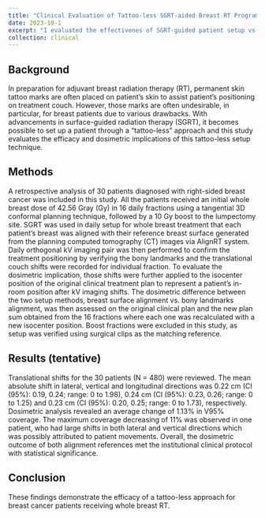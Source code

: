 ```yaml
---
title: "Clinical Evaluation of Tattoo-less SGRT-aided Breast RT Program"
date: 2023-10-1
excerpt: "I evaluated the effectivenes of SGRT-guided patient setup vs kV/MV imaging for 30 patients treated with the tattoo-less breast RT. The comaprison metrics utilized the dosimetrical evaluation over the entire treatmetn course by accounting for the patient shift in each fraction. It was statistically found that there is no difference between SGRT setup and the conventional setup. This project served our clinical guidance to completely remove daily kV verification. *Please click the tilte to know more about this project!*"
collection: clinical
---
```


## Background
In preparation for adjuvant breast radiation therapy (RT), permanent skin tattoo marks are often placed on patient’s skin to assist patient’s positioning on treatment couch. However, those marks are often undesirable, in particular, for breast patients due to various drawbacks. With advancements in surface-guided radiation therapy (SGRT), it becomes possible to set up a patient through a “tattoo-less” approach and this study evaluates the efficacy and dosimetric implications of this tattoo-less setup technique.  

## Methods
A retrospective analysis of 30 patients diagnosed with right-sided breast cancer was included in this study. All the patients received an initial whole breast dose of 42.56 Gray (Gy) in 16 daily fractions using a tangential 3D conformal planning technique, followed by a 10 Gy boost to the lumpectomy site. SGRT was used in daily setup for whole breast treatment that each patient’s breast was aligned with their reference breast surface generated from the planning computed tomography (CT) images via AlignRT system. Daily orthogonal kV imaging pair was then performed to confirm the treatment positioning by verifying the bony landmarks and the translational couch shifts were recorded for individual fraction. To evaluate the dosimetric implication, those shifts were further applied to the isocenter position of the original clinical treatment plan to represent a patient’s in-room position after kV imaging shifts. The dosimetric difference between the two setup methods, breast surface alignment vs. bony landmarks alignment, was then assessed on the original clinical plan and the new plan sum obtained from the 16 fractions where each one was recalculated with a new isocenter position. Boost fractions were excluded in this study, as setup was verified using surgical clips as the matching reference.

## Results (tentative)
Translational shifts for the 30 patients (N = 480) were reviewed. The mean absolute shift in lateral, vertical and longitudinal directions was 0.22 cm (CI (95%): 0.19, 0.24; range: 0 to 1.98), 0.24 cm (CI (95%): 0.23, 0.26; range: 0 to 1.25) and 0.23 cm (CI (95%): 0.20, 0.25; range: 0 to 1.73), respectively. Dosimetric analysis revealed an average change of 1.13% in V95% coverage. The maximum coverage decreasing of 11% was observed in one patient, who had large shifts in both lateral and vertical directions which was possibly attributed to patient movements. Overall, the dosimetric outcome of both alignment references met the institutional clinical protocol with statistical significance. 

## Conclusion
These findings demonstrate the efficacy of a tattoo-less approach for breast cancer patients receiving whole breast RT. 
